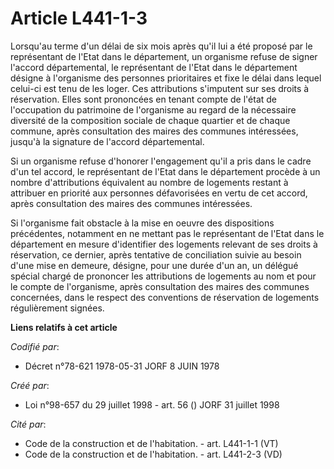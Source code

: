 # Article L441-1-3

Lorsqu'au terme d'un délai de six mois après qu'il lui a été proposé par le représentant de l'Etat dans le département, un
organisme refuse de signer l'accord départemental, le représentant de l'Etat dans le département désigne à l'organisme des
personnes prioritaires et fixe le délai dans lequel celui-ci est tenu de les loger. Ces attributions s'imputent sur ses
droits à réservation. Elles sont prononcées en tenant compte de l'état de l'occupation du patrimoine de l'organisme au regard
de la nécessaire diversité de la composition sociale de chaque quartier et de chaque commune, après consultation des maires
des communes intéressées, jusqu'à la signature de l'accord départemental.

Si un organisme refuse d'honorer l'engagement qu'il a pris dans le cadre d'un tel accord, le représentant de l'Etat dans le
département procède à un nombre d'attributions équivalent au nombre de logements restant à attribuer en priorité aux
personnes défavorisées en vertu de cet accord, après consultation des maires des communes intéressées.

Si l'organisme fait obstacle à la mise en oeuvre des dispositions précédentes, notamment en ne mettant pas le représentant de
l'Etat dans le département en mesure d'identifier des logements relevant de ses droits à réservation, ce dernier, après
tentative de conciliation suivie au besoin d'une mise en demeure, désigne, pour une durée d'un an, un délégué spécial chargé
de prononcer les attributions de logements au nom et pour le compte de l'organisme, après consultation des maires des
communes concernées, dans le respect des conventions de réservation de logements régulièrement signées.

**Liens relatifs à cet article**

_Codifié par_:

  - Décret n°78-621 1978-05-31 JORF 8 JUIN 1978

_Créé par_:

  - Loi n°98-657 du 29 juillet 1998 - art. 56 () JORF 31 juillet 1998

_Cité par_:

  - Code de la construction et de l'habitation. - art. L441-1-1 (VT)
  - Code de la construction et de l'habitation. - art. L441-2-3 (VD)
